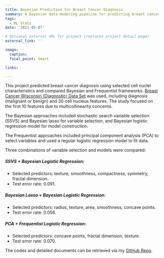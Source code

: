 ```yaml
---
title: Bayesian Prediction for Breast Cancer Diagnosis
summary: A Bayesian data modeling pipeline for predicting breast cancer diagnosis based on cell nuclei features 
tags:
  - ML Stats
date: '2021-05-07'

# Optional external URL for project (replaces project detail page).
external_link: ''

image:
  caption: 
  focal_point: Smart

links:

---
```

This project predicted breast cancer diagnosis using selected cell nuclei characteristics and compared Bayesian and Frequentist frameworks. [Breast Cancer Wisconsin (Diagnostic) Data Set](https://archive.ics.uci.edu/dataset/17/breast+cancer+wisconsin+diagnostic) was used, including diagnosis (malignant or benign) and 30 cell nucleus features. The study focused on the first 10 features due to multicollinearity concerns.

The Bayesian approaches included stochastic search variable selection (SSVS) and Bayesian lasso for variable selection, and Bayesian logistic regression model for model construction. 

The Frequentist approaches included principal component analysis (PCA) to select variables and used a regular logistic regression model to fit data.

Three combinations of variable selection and models were compared:

##### SSVS + Bayesian Logistic Regression:
* Selected predictors: texture, smoothness, compactness, symmetry, fractal dimension.
* Test error rate: 0.091.

##### Bayesian Lasso + Bayesian Logistic Regression:
* Selected predictors: radius, texture, area, smoothness, concave points.
* Test error rate: 0.056.

##### PCA + Frequentist Logistic Regression:
* Selected predictors: concave points, fractal dimension, texture.
* Test error rate: 0.070.

The codes and detailed documents can be retrieved via my [GitHub Repo](https://github.com/YaxuanSeanZhang/Bayesian-Classification).

